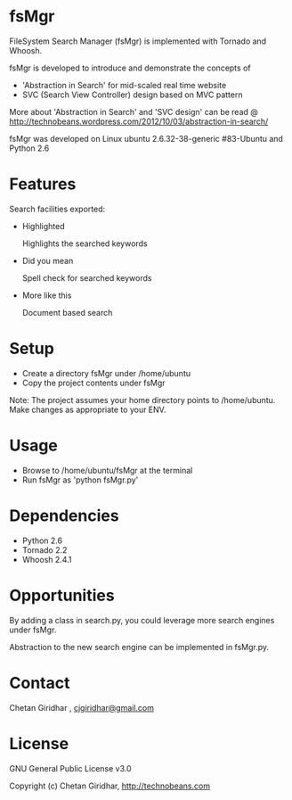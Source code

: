 fsMgr
=====

FileSystem Search Manager (fsMgr) is implemented with Tornado and Whoosh.

fsMgr is developed to introduce and demonstrate the concepts of 
- 'Abstraction in Search' for mid-scaled real time website
- SVC (Search View Controller) design based on MVC pattern

More about 'Abstraction in Search' and 'SVC design' can be read @ http://technobeans.wordpress.com/2012/10/03/abstraction-in-search/

fsMgr was developed on Linux ubuntu 2.6.32-38-generic #83-Ubuntu and Python 2.6

Features
========
Search facilities exported:

- Highlighted

	Highlights the searched keywords

- Did you mean

	Spell check for searched keywords
 
- More like this

	Document based search

Setup
=====

- Create a directory fsMgr under /home/ubuntu
- Copy the project contents under fsMgr

Note: The project assumes your home directory points to /home/ubuntu. Make changes as appropriate to your ENV.

Usage
=====
- Browse to /home/ubuntu/fsMgr at the terminal
- Run fsMgr as 'python fsMgr.py'

Dependencies
============
- Python 2.6
- Tornado 2.2
- Whoosh 2.4.1

Opportunities
=============
By adding a class in search.py, you could leverage more search engines under fsMgr.

Abstraction to the new search engine can be implemented in fsMgr.py.

Contact
=======

Chetan Giridhar , cjgiridhar@gmail.com

License
=======
GNU General Public License v3.0

Copyright (c) Chetan Giridhar, http://technobeans.com
